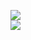 [![](https://img.shields.io/badge/Made%20With-Github%20Spray-lightgrey.svg?style=for-the-badge&logo=github)](https://github.com/Annihil/github-spray#3063)  
[![](https://i.imgur.com/2DrTn0Z.gif)](https://github.com/Annihil/github-spray)